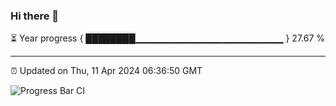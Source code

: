 ### Hi there 👋

⏳ Year progress { ████████▁▁▁▁▁▁▁▁▁▁▁▁▁▁▁▁▁▁▁▁▁▁ } 27.67 %

---

⏰ Updated on Thu, 11 Apr 2024 06:36:50 GMT

![Progress Bar CI](https://github.com/IshwaranRudhara/GIT-ACTION/workflows/Progress%20Bar%20CI/badge.svg)
